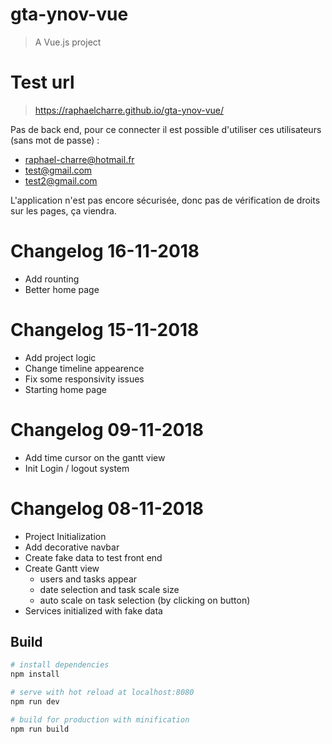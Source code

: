 # gta-ynov-vue

> A Vue.js project

# Test url
> https://raphaelcharre.github.io/gta-ynov-vue/

Pas de back end, pour ce connecter il est possible d'utiliser ces utilisateurs (sans mot de passe) :
- raphael-charre@hotmail.fr
- test@gmail.com
- test2@gmail.com

L'application n'est pas encore sécurisée, donc pas de vérification de droits sur les pages, ça viendra.

# Changelog 16-11-2018
- Add rounting
- Better home page

# Changelog 15-11-2018
- Add project logic
- Change timeline appearence
- Fix some responsivity issues
- Starting home page

# Changelog 09-11-2018
- Add time cursor on the gantt view
- Init Login / logout system

# Changelog 08-11-2018
- Project Initialization
- Add decorative navbar
- Create fake data to test front end
- Create Gantt view
    - users and tasks appear
    - date selection and task scale size
    - auto scale on task selection (by clicking on button)
- Services initialized with fake data

## Build

``` bash
# install dependencies
npm install

# serve with hot reload at localhost:8080
npm run dev

# build for production with minification
npm run build
```

